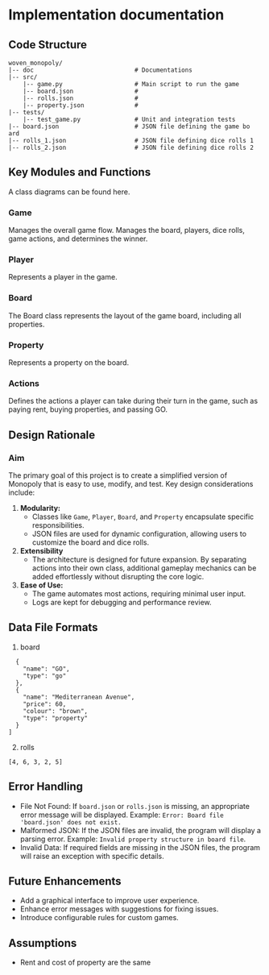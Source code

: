 # Implementation documentation

## Code Structure
```
woven_monopoly/
|-- doc                            # Documentations
|-- src/
    |-- game.py                    # Main script to run the game
    |-- board.json                 # 
    |-- rolls.json                 # 
    |-- property.json              # 
|-- tests/
    |-- test_game.py               # Unit and integration tests
|-- board.json                     # JSON file defining the game bo ard
|-- rolls_1.json                   # JSON file defining dice rolls 1
|-- rolls_2.json                   # JSON file defining dice rolls 2
```

## Key Modules and Functions
A class diagrams can be found here.
### Game
Manages the overall game flow. Manages the board, players, dice rolls, game actions, and determines the winner.
### Player
Represents a player in the game.
### Board
The Board class represents the layout of the game board, including all properties. 
### Property
Represents a property on the board.
### Actions
Defines the actions a player can take during their turn in the game, such as paying rent, buying properties, and passing GO.

## Design Rationale
### Aim
The primary goal of this project is to create a simplified version of Monopoly that is easy to use, modify, and test. Key design considerations include:
1. **Modularity:**
   - Classes like `Game`, `Player`, `Board`, and `Property` encapsulate specific responsibilities.
   - JSON files are used for dynamic configuration, allowing users to customize the board and dice rolls.
2. **Extensibility**
    - The architecture is designed for future expansion. By separating actions into their own class, additional gameplay mechanics can be added effortlessly without disrupting the core logic.
4. **Ease of Use:**
   - The game automates most actions, requiring minimal user input.
   - Logs are kept for debugging and performance review.

## Data File Formats
1. board
```[
  {
    "name": "GO",
    "type": "go"
  },
  {
    "name": "Mediterranean Avenue",
    "price": 60,
    "colour": "brown",
    "type": "property"
  }
]
```

2. rolls
```
[4, 6, 3, 2, 5]
 ```

## Error Handling
* File Not Found: If `board.json` or `rolls.json` is missing, an appropriate error message will be displayed. Example: `Error: Board file 'board.json' does not exist.`
* Malformed JSON: If the JSON files are invalid, the program will display a parsing error. Example: `Invalid property structure in board file`.
* Invalid Data: If required fields are missing in the JSON files, the program will raise an exception with specific details.

## Future Enhancements
* Add a graphical interface to improve user experience.
* Enhance error messages with suggestions for fixing issues.
* Introduce configurable rules for custom games.

## Assumptions
* Rent and cost of property are the same
